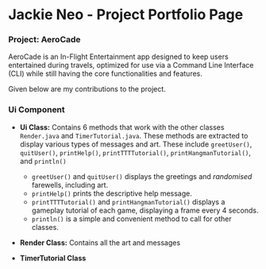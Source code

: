 # Jackie Neo - Project Portfolio Page

### Project:  AeroCade

AeroCade is an In-Flight Entertainment app designed to keep users entertained during travels,
optimized for use via a Command Line Interface (CLI) while still having the core functionalities and features.

Given below are my contributions to the project.
 
### Ui Component

- **Ui Class:** Contains 6 methods that work with the other classes `Render.java` and `TimerTutorial.java`. These 
methods are extracted to display various types of messages and art. These include `greetUser()`, 
`quitUser()`, `printHelp()`, `printTTTTutorial()`, `printHangmanTutorial()`, and `println()`
  - `greetUser()` and `quitUser()` displays the greetings and _randomised_ farewells, including art.
  - `printHelp()` prints the descriptive help message.
  - `printTTTTutorial()` and `printHangmanTutorial()` displays a gameplay tutorial of each game, displaying a frame 
    every 4 seconds.
  -  `println()` is a simple and convenient method to call for other classes.


- **Render Class:** Contains all the art and messages 

- **TimerTutorial Class**